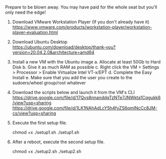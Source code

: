 
Prepare to be blown away. You may have paid for the whole seat but you'll only need the edge!

1.	Download VMware Workstation Player (If you don't already have it)
	https://www.vmware.com/products/workstation-player/workstation-player-evaluation.html
	
2.	Download Ubuntu Desktop
	https://ubuntu.com/download/desktop/thank-you?version=20.04.2.0&architecture=amd64
	
3.	Install a new VM with the Ubuntu image
	a.	Allocate at least 50Gb to Hard Disk
	b.	Give it as much RAM as possible
	c.	Right click the VM > Settings > Processor > Enable Virtualize Intel VT-x/EPT
	d.	Complete the Easy Install
	e.	Make sure that you add the user you create to the sudoers/wheel group/root whatever

4.	Download the scripts below and launch it from the VM's CLI
	https://drive.google.com/file/d/17Qvs8nnanddqTzNTe7JNWkta1Cqgukk6/view?usp=sharing
	https://drive.google.com/file/d/1LK1NAhAdLcY5h4fyZS6qmINcCc8JM-cs/view?usp=sharing

5.  Execute the first setup file.

	chmod +x ./setup1.sh
	./setup1.sh
	
6.  After a reboot, execute the second setup file.

	chmod +x ./setup2.sh
	./setup2.sh
